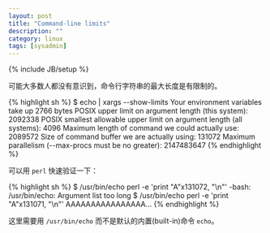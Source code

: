 ```yaml
---
layout: post
title: "Command-line limits"
description: ""
category: linux
tags: [sysadmin]
---
```

{% include JB/setup %}

可能大多数人都没有意识到，命令行字符串的最大长度是有限制的。

{% highlight sh %}
$ echo | xargs --show-limits
Your environment variables take up 2766 bytes
POSIX upper limit on argument length (this system): 2092338
POSIX smallest allowable upper limit on argument length (all systems): 4096
Maximum length of command we could actually use: 2089572
Size of command buffer we are actually using: 131072
Maximum parallelism (--max-procs must be no greater): 2147483647
{% endhighlight %}

可以用 `perl` 快速验证一下：

{% highlight sh %}
$ /usr/bin/echo perl -e 'print "A"x131072, "\n"'
-bash: /usr/bin/echo: Argument list too long
$ /usr/bin/echo perl -e 'print "A"x131071, "\n"'
AAAAAAAAAAAAAAAA...
{% endhighlight %}

这里需要用 `/usr/bin/echo` 而不是默认的内置(built-in)命令 `echo`。
